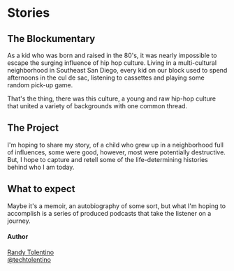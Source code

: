 # Stories

## The Blockumentary

As a kid who was born and raised in the 80's, it was nearly impossible to escape the surging influence of hip hop culture. Living in a multi-cultural neighborhood in Southeast San Diego, every kid on our block used to spend afternoons in the cul de sac, listening to cassettes and playing some random pick-up game.

That's the thing, there was this culture, a young and raw hip-hop culture that united a variety of backgrounds with one common thread.


## The Project

I'm hoping to share my story, of a child who grew up in a neighborhood full of influences, some were good, however, most were potentially destructive. But, I hope to capture and retell some of the life-determining histories behind who I am today. 

## What to expect

Maybe it's a memoir, an autobiography of some sort, but what I'm hoping to accomplish is a series of produced podcasts that take the listener on a journey.

#### Author
[Randy Tolentino](makertolentino@gmail.com)  
[@techtolentino](https://www.twitter.com/techtolentino)
